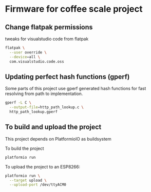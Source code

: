 # Firmware for coffee scale project

## Change flatpak permissions

tweaks for visualstudio code from flatpak

```bash
flatpak \
  --user override \
  --device=all \
  com.visualstudio.code.oss
```

## Updating perfect hash functions (gperf)

Some parts of this project use gperf generated hash functions for fast resolving from path to implementation.

```bash
gperf -L C \
  --output-file=http_path_lookup.c \
  http_path_lookup.gperf
```

## To build and upload the project

This project depends on PlatformioIO as buildsystem

To build the project

```bash
platformio run
```

To upload the project to an ESP8266:

```bash
platformio run \
  --target upload \
  --upload-port /dev/ttyACM0
```